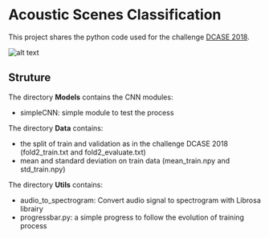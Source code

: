 # Acoustic Scenes Classification

This project shares the python code used for the challenge [DCASE 2018](http://dcase.community/challenge2018/index).

![alt text](https://github.com/Splumecocq/AcousticScenesClassification/Image/Schema-acoustic-scene-classification.png)


## Struture
The directory **Models** contains the CNN modules:
* simpleCNN: simple module to test the process

The directory **Data** contains:
* the split of train and validation as in the challenge DCASE 2018 (fold2_train.txt and fold2_evaluate.txt)
* mean and standard deviation on train data (mean_train.npy and std_train.npy)

The directory **Utils** contains:
* audio_to_spectrogram: Convert audio signal to spectrogram with Librosa librairy
* progressbar.py: a simple progress to follow the evolution of training process



